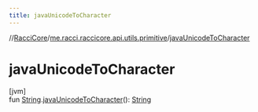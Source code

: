 ```yaml
---
title: javaUnicodeToCharacter
---
```

//[RacciCore](../../index.html)/[me.racci.raccicore.api.utils.primitive](index.html)/[javaUnicodeToCharacter](java-unicode-to-character.html)



# javaUnicodeToCharacter



[jvm]\
fun [String](https://kotlinlang.org/api/latest/jvm/stdlib/kotlin/-string/index.html).[javaUnicodeToCharacter](java-unicode-to-character.html)(): [String](https://kotlinlang.org/api/latest/jvm/stdlib/kotlin/-string/index.html)




